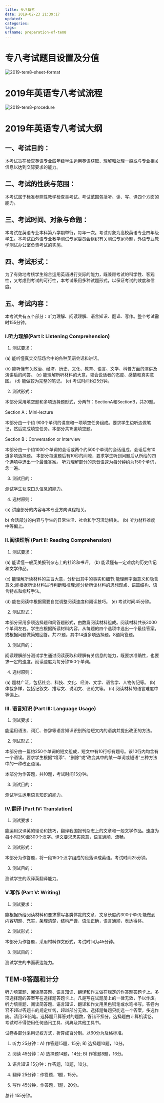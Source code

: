 ```yaml
---
title: 专八备考
date: 2019-02-23 21:39:17
updated:
categories:
tags:
urlname: preparation-of-tem8
---
```


# 专八考试题目设置及分值

![2019-tem8-sheet-format](2019-tem8-sheet-format.png)

<!-- more -->

# 2019年英语专八考试流程

![2019-tem8-procedure](2019-tem8-procedure.jpg)

# 2019年英语专八考试大纲

## 一、考试目的：

本考试旨在检查英语专业四年级学生运用英语获取、理解和处理一般或与专业相关信息以达到交际要求的能力。

## 二、考试的性质与范围：

本考试属于标准参照性教学检查类考试。考试范围包括听、读、写、译四个方面的能力。

## 三、考试时间、对象与命题：

本考试在英语专业本科第八学期举行，每年一次。考试对象为高校英语专业四年级学生。本考试由外语专业教学测试专家委员会组织有关测试专家命题，外语专业教学测试办公室负责考试的实施。

## 四、考试形式：

为了有效地考核学生综合运用英语进行交际的能力，既兼顾考试的科学性、客观性，又考虑到考试的可行性，本考试采用多种试题形式，以保证考试的效度和信度。

## 五、考试内容：

本考试共有五个部分：听力理解、阅读理解、语言知识、翻译、写作。整个考试需时155分钟。

### I.听力理解(Part I: Listening Comprehension)

1. 测试要求：

(a) 能听懂真实交际场合中的各种英语会话和讲话。

(b) 能听懂有关政治、经济、历史、文化、教育、语言、文学、科普方面的演讲及演讲后的问答。 (c) 能理解所听材料的大意，领会说话者的态度、感情和真实意图。 (d) 能做较为完整的笔记。 (e) 考试时间约25分钟。

2. 测试形式：

本部分采用填空题和多项选择题形式，分两节：SectionA和SectionB，共20题。

Section A：Mini-lecture

本部分由一个约 900个单词的讲座和一项填空任务组成。要求学生边听边做笔记，然后完成填空任务。本部分共15道填空题。 

   Section B：Conversation or Interview

本部分由一个约1000个单词的会话或两个约500个单词的会话组成。会话后有10道多项选择题。 本部分每道题后有10秒的间隙，要求学生听到问题后从所给的四个选项中选出一个最佳答案。 听力理解部分的录音语速为每分钟约为150个单词，念一遍。

3. 测试目的：

测试学生获取口头信息的能力。

4. 选材原则：

(a) 讲座部分的内容与本专业方向课程相关。

b) 会话部分的内容与学生的日常生活、社会和学习活动相关。 (b) 听力材料难度中等偏上。

### Ⅱ.阅读理解 (Part II: Reading Comprehension)

1. 测试要求：

(a) 能读懂一般英美报刊杂志上的社论和书评。 (b) 能读懂有一定难度的历史传记和文学作品。

(c) 能理解所读材料的主旨大意，分析出其中的事实和细节;能理解字面意义和隐含意义;能根据所读材料进行判断和推理;能分析所读材料的思想观点、语篇结构、语言特点和修辞手法。

(d) 能在阅读中根据需要自觉调整阅读速度和阅读技巧。 (e) 考试时间45分钟。

2. 测试形式：

本部分采用多项选择题和简答题形式，由数篇阅读材料组成。阅读材料共长3000个单词左右。学生应根据所读材料内容，从每题的四个选项中选出一个最佳答案，或根据问题做简短回答。共22题，其中14道多项选择题，8道简答题。

3. 测试目的：

阅读理解部分测试学生通过阅读获取和理解有关信息的能力，既要求准确性，也要求一定的速度。阅读速度为每分钟150个单词。

4. 选材原则：

(a) 题材广泛，包括社会、科技、文化、经济、文学、语言学、人物传记等。 (b) 体裁多样，包括记叙文、描写文、说明文、议论文等。 (c) 阅读材料的语言难度中等偏上。

### III. 语言知识 (Part III: Language Usage)

1. 测试要求：

能运用语法、词汇、修辞等语言知识识别所给短文内的语病并提出改正的方法。

2. 测试形式：

本部分由一篇约250个单词的短文组成，短文中有10行标有题号。该10行内均含有一个语误。要求学生根据“增添”、“删除”或“改变其中的某一单词或短语”三种方法中的一种改正语误。

本部分为作答题，共10题，考试时间15分钟。

3. 测试目的：

测试学生运用语言知识的能力。

### IV.翻译 (Part IV: Translation)

1. 测试要求：

能运用汉译英的理论和技巧，翻译我国报刊杂志上的文章和一般文学作品。速度为每小时250至300个汉字。译文要求忠实原意，语言通顺、流畅。

2. 测试形式：

本部分为作答题，将一段150个汉字组成的段落译成英语。考试时间25分钟。

3. 测试目的：

测试学生的汉译英翻译能力。

### V.写作 (Part V: Writing)

1. 测试要求：

能根据所给阅读材料和要求撰写各类体裁的文章，文章长度约300个单词;能做到内容切题、充实，条理清楚，结构严谨，语法正确，语言通顺，表达得体。

2. 测试形式：

本部分为作答题，采用材料作文形式，考试时间为45分钟。

3. 测试目的：

测试学生的书面表达能力。

## TEM-8答题和计分

听力填空题、阅读简答题、语言知识、翻译和作文做在规定的作答题答题卡上。多项选择题的答案写在选择题答题卡上。凡是写在试题册上的一律无效，予以作废。 听力填空题、阅读简答题、语言知识、翻译和作文用黑色钢笔或水笔书写。答卷内容不超过答题卡的规定红线，超越部分无效。选择题每题只能选一个答案，多选作废。请用2B铅笔。选择题只算答对的题数，答错不扣分。选择题由计算机读卷。 考试时不得使用任何通讯工具、词典及其他工具书。

试卷各部分采用记权方式，折算成百分制。以60分为及格标准。

1. 听力 25分钟：A) 作答题15题，15分; B) 选择题10题，10分。

2. 阅读 45分钟：A) 选择题14题，14分; B) 作答题8题，16分。

3. 语言知识 15分钟：作答题，10题，10分。

4. 翻译 25分钟：作答题，1题，15分。

5. 写作 45分钟，作答题，1题，20分。

总计 155分钟。